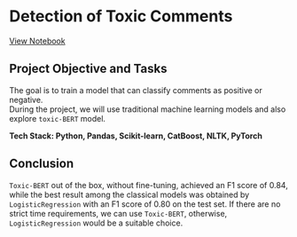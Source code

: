 # Detection of Toxic Comments

[View Notebook](https://nbviewer.org/github/ootho/data_science/blob/main/yp_toxic_comments/toxic_comments.ipynb)

## Project Objective and Tasks

The goal is to train a model that can classify comments as positive or negative.  
During the project, we will use traditional machine learning models and also explore `toxic-BERT` model.  

**Tech Stack: Python, Pandas, Scikit-learn, CatBoost, NLTK, PyTorch**

## Conclusion

`Toxic-BERT` out of the box, without fine-tuning, achieved an F1 score of 0.84, while the best result among the classical models was obtained by `LogisticRegression` with an F1 score of 0.80 on the test set. If there are no strict time requirements, we can use `Toxic-BERT`, otherwise, `LogisticRegression` would be a suitable choice.